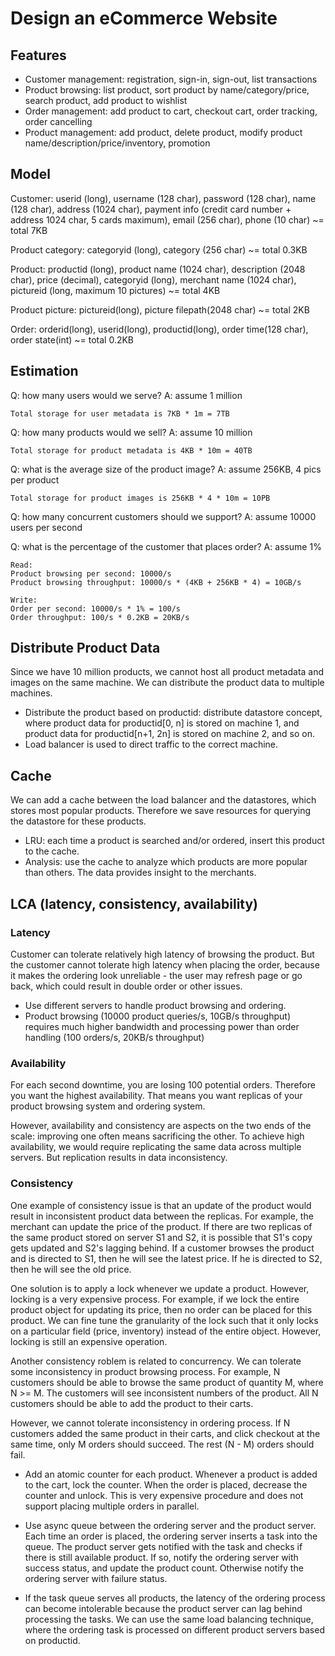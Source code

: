 # Design an eCommerce Website

## Features

- Customer management: registration, sign-in, sign-out, list transactions
- Product browsing: list product, sort product by name/category/price, search product, add product to wishlist
- Order management: add product to cart, checkout cart, order tracking, order cancelling
- Product management: add product, delete product, modify product name/description/price/inventory, promotion

## Model

Customer: userid (long), username (128 char), password (128 char), name (128 char), address (1024 char), payment info (credit card number + address  1024 char, 5 cards maximum), email (256 char), phone (10 char) ~= total 7KB

Product category: categoryid (long), category (256 char) ~= total 0.3KB

Product: productid (long), product name (1024 char), description (2048 char), price (decimal), categoryid (long), merchant name (1024 char), pictureid (long, maximum 10 pictures) ~= total 4KB

Product picture: pictureid(long), picture filepath(2048 char) ~= total 2KB

Order: orderid(long), userid(long), productid(long), order time(128 char), order state(int) ~= total 0.2KB

## Estimation

Q: how many users would we serve?
A: assume 1 million

	Total storage for user metadata is 7KB * 1m = 7TB

Q: how many products would we sell?
A: assume 10 million

	Total storage for product metadata is 4KB * 10m = 40TB

Q: what is the average size of the product image?
A: assume 256KB, 4 pics per product

	Total storage for product images is 256KB * 4 * 10m = 10PB

Q: how many concurrent customers should we support?
A: assume 10000 users per second

Q: what is the percentage of the customer that places order?
A: assume 1%

	Read:
	Product browsing per second: 10000/s
	Product browsing throughput: 10000/s * (4KB + 256KB * 4) = 10GB/s
	
	Write:
	Order per second: 10000/s * 1% = 100/s
	Order throughput: 100/s * 0.2KB = 20KB/s

## Distribute Product Data

Since we have 10 million products, we cannot host all product metadata and images on the same machine. We can distribute the product data to multiple machines.

- Distribute the product based on productid: distribute datastore concept, where product data for productid[0, n] is stored on machine 1, and product data for productid[n+1, 2n] is stored on machine 2, and so on.
- Load balancer is used to direct traffic to the correct machine.

## Cache

We can add a cache between the load balancer and the datastores, which stores most popular products. Therefore we save resources for querying the datastore for these products.

- LRU: each time a product is searched and/or ordered, insert this product to the cache.
- Analysis: use the cache to analyze which products are more popular than others. The data provides insight to the merchants.

## LCA (latency, consistency, availability)

### Latency

Customer can tolerate relatively high latency of browsing the product. But the customer cannot tolerate high latency when placing the order, because it makes the ordering look unreliable - the user may refresh page or go back, which could result in double order or other issues.

- Use different servers to handle product browsing and ordering.
- Product browsing (10000 product queries/s, 10GB/s throughput) requires much higher bandwidth and processing power than order handling (100 orders/s, 20KB/s throughput)

### Availability

For each second downtime, you are losing 100 potential orders. Therefore you want the highest availability. That means you want replicas of your product browsing system and ordering system.

However, availability and consistency are aspects on the two ends of the scale: improving one often means sacrificing the other. To achieve high availability, we would require replicating the same data across multiple servers. But replication results in data inconsistency.

### Consistency

One example of consistency issue is that an update of the product would result in inconsistent product data between the replicas. For example, the merchant can update the price of the product. If there are two replicas of the same product stored on server S1 and S2, it is possible that S1's copy gets updated and S2's lagging behind. If a customer browses the product and is directed to S1, then he will see the latest price. If he is directed to S2, then he will see the old price.

One solution is to apply a lock whenever we update a product. However, locking is a very expensive process. For example, if we lock the entire product object for updating its price, then no order can be placed for this product. We can fine tune the granularity of the lock such that it only locks on a particular field (price, inventory) instead of the entire object. However, locking is still an expensive operation.

Another consistency roblem is related to concurrency. We can tolerate some inconsistency in product browsing process. For example, N customers should be able to browse the same product of quantity M, where N >= M. The customers will see inconsistent numbers of the product. All N customers should be able to add the product to their carts.

However, we cannot tolerate inconsistency in ordering process. If N customers added the same product in their carts, and click checkout at the same time, only M orders should succeed. The rest (N - M) orders should fail.

- Add an atomic counter for each product. Whenever a product is added to the cart, lock the counter. When the order is placed, decrease the counter and unlock. This is very expensive procedure and does not support placing multiple orders in parallel.

- Use async queue between the ordering server and the product server. Each time an order is placed, the ordering server inserts a task into the queue. The product server gets notified with the task and checks if there is still available product. If so, notify the ordering server with success status, and update the product count. Otherwise notify the ordering server with failure status.

- If the task queue serves all products, the latency of the ordering process can become intolerable because the product server can lag behind processing the tasks. We can use the same load balancing technique, where the ordering task is processed on different product servers based on productid.

